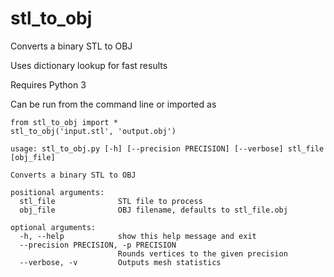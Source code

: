 # stl_to_obj
Converts a binary STL to OBJ

Uses dictionary lookup for fast results

Requires Python 3

Can be run from the command line or imported as 

```
from stl_to_obj import *
stl_to_obj('input.stl', 'output.obj')
```

```
usage: stl_to_obj.py [-h] [--precision PRECISION] [--verbose] stl_file [obj_file]

Converts a binary STL to OBJ

positional arguments:
  stl_file              STL file to process
  obj_file              OBJ filename, defaults to stl_file.obj

optional arguments:
  -h, --help            show this help message and exit
  --precision PRECISION, -p PRECISION
                        Rounds vertices to the given precision
  --verbose, -v         Outputs mesh statistics
```
